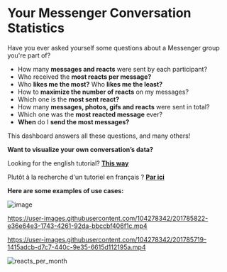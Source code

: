 # Your Messenger Conversation Statistics

Have you ever asked yourself some questions about a Messenger group you're part of?

 - How many **messages and reacts** were sent by each participant?
 - Who received the **most reacts per message?**
 - Who **likes me the most?** Who **likes me the least?**
 - How to **maximize the number of reacts** on my messages?
 - Which one is the **most sent react?**
 - How many **messages, photos, gifs and reacts** were sent in total?
 - Which one was the **most reacted message** ever? 
 - **When** do I **send the most messages?**
 
This dashboard answers all these questions, and many others!

**Want to visualize your own conversation’s data?**

Looking for the english tutorial? **[This way](https://github.com/CyprienBariant/Your-Messenger-Conversation-Statistics/tree/main/English%20Version)**

Plutôt à la recherche d'un tutoriel en français ? **[Par ici](https://github.com/CyprienBariant/Your-Messenger-Conversation-Statistics/tree/main/French%20Version)**

**Here are some examples of use cases:**

![image](https://user-images.githubusercontent.com/104278342/200952343-9f736366-3d7f-4f03-9323-044252b3d987.png)

https://user-images.githubusercontent.com/104278342/201785822-e36e64e3-1743-4261-92da-bbccbf406f1c.mp4

https://user-images.githubusercontent.com/104278342/201785719-1415adcb-d7c7-440c-9e35-6615d112195a.mp4

![reacts_per_month](https://user-images.githubusercontent.com/104278342/201782592-b0230a8d-851f-43e2-935e-d3138722e9c1.gif)
